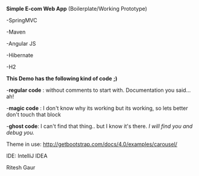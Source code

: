 **Simple E-com Web App** (Boilerplate/Working Prototype)



-SpringMVC

-Maven

-Angular JS

-Hibernate

-H2

**This Demo has the following kind of code** **;)**

-**regular code** : without comments to start with. Documentation you said… ah! 

-**magic code** : I don't know why its working but its working, so lets better don't touch that block 

-**ghost code**: I can't find that thing.. but I know it's there. *I will find you and debug you.*





Theme in use: http://getbootstrap.com/docs/4.0/examples/carousel/

IDE: IntelliJ IDEA 







Ritesh Gaur